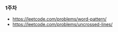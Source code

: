 ### 1주차
- https://leetcode.com/problems/word-pattern/
- https://leetcode.com/problems/uncrossed-lines/
